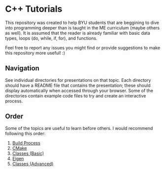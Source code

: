 # C++ Tutorials
This repository was created to help BYU students that are beggining to dive 
into programming deeper than is taught in the ME curriculum (maybe others 
as well). It is assumed that the reader is already familiar with basic data 
types, loops (do, while, if, for), and functions.

Feel free to report any issues you might find or provide suggestions to make 
this repository more useful! :)

## Navigation
See individual directories for presentations on that topic. Each directory 
should have a README file that contains the presentation; these should display 
automatically when accessed through your browser. Some of the directories 
contain example code files to try and create an interactive process. 

## Order
Some of the topics are useful to learn before others. I would recommend 
following this order:

  1. [Build Process](build_process)
  2. [CMake](cmake)
  3. [Classes (Basic)](classes_basic)
  4. [Eigen](eigen)
  5. [Classes (Advanced)](classes_advanced)
